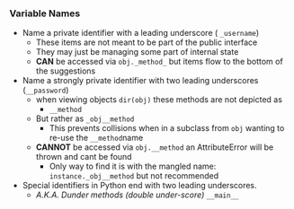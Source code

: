 

### Variable Names

- Name a private identifier with a leading underscore ( `_username`)
  - These items are not meant to be part of the public interface
  - They may just be managing some part of internal state
  - **CAN** be accessed via `obj._method_` but items flow to the bottom of the suggestions
- Name a strongly private identifier with two leading underscores (`__password`)
  - when viewing objects `dir(obj)` these methods are not depicted as
    - `__method`
  - But rather as `_obj__method`
    - This prevents collisions when in a subclass from `obj` wanting to re-use the `__method`name
  - **CANNOT** be accessed via `obj.__method` an AttributeError will be thrown and cant be found
    - Only way to find it is with the mangled name: `instance._obj__method` but not recommended
- Special identifiers in Python end with two leading underscores.
  - _A.K.A. Dunder methods (double under-score)_ `__main__`
